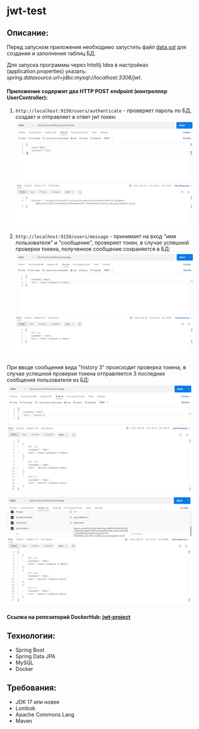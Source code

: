 # jwt-test




Описание:
---
Перед запуском приложения необходимо запустить файл [data.sql](https://github.com/tsarikevich/jwt-test/blob/master/src/main/resources/data.sql) для создания и заполнения таблиц БД.

Для запуска программы через Intellij Idea в настройках (application.properties) указать: _spring.datasource.url=jdbc:mysql://localhost:3306/jwt_.

#### Приложение содержит два HTTP POST endpoint (контроллер UserController):

1. `http://localhost:9150/users/authenticate` - проверяет пароль по БД, создает и отправляет в ответ jwt токен:
![](https://github.com/tsarikevich/jwt-test/blob/master/src/main/resources/static/Token.jpg)

2. `http://localhost:9150/users/message` - принимает на вход "имя пользователя" и "сообщение", проверяет токен, в случае успешной проверки токена, полученное сообщение сохраняется в БД:
![](https://github.com/tsarikevich/jwt-test/blob/master/src/main/resources/static/newMessage.jpg)

При вводе сообщения вида "history 3" происходит проверка токена, в случае успешной проверки токена отправляется 3 последних сообщения пользователя из БД:
![](https://github.com/tsarikevich/jwt-test/blob/master/src/main/resources/static/historyMessage.jpg)
![](https://github.com/tsarikevich/jwt-test/blob/master/src/main/resources/static/jwtToken.jpg)

#### Ссылка на репозиторий DockerHub: [jwt-project](https://hub.docker.com/repository/docker/tsarikevich/jwt-project)

Технологии:
---
* Spring Boot
* Spring Data JPA
* MySQL
* Docker

Требования:
---

* JDK 17 или новее
* Lombok
* Apache Commons Lang
* Maven
